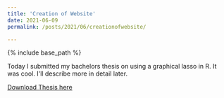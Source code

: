 ```yaml
---
title: 'Creation of Website'
date: 2021-06-09
permalink: /posts/2021/06/creationofwebsite/

---
```


{% include base_path %}

Today I submitted my bachelors thesis on using a graphical lasso in R. It was cool. I'll describe more in detail later.

[Download Thesis here](http://artemshiryaev.github.io/files/BacherlorThesis.pdf)